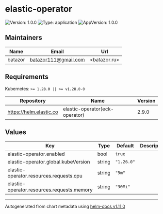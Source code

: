 # elastic-operator

![Version: 1.0.0](https://img.shields.io/badge/Version-1.0.0-informational?style=flat-square) ![Type: application](https://img.shields.io/badge/Type-application-informational?style=flat-square) ![AppVersion: 1.0.0](https://img.shields.io/badge/AppVersion-1.0.0-informational?style=flat-square)

## Maintainers

| Name | Email | Url |
| ---- | ------ | --- |
| batazor | <batazor111@gmail.com> | <batazor.ru> |

## Requirements

Kubernetes: `>= 1.28.0 || >= v1.28.0-0`

| Repository | Name | Version |
|------------|------|---------|
| https://helm.elastic.co | elastic-operator(eck-operator) | 2.9.0 |

## Values

| Key | Type | Default | Description |
|-----|------|---------|-------------|
| elastic-operator.enabled | bool | `true` |  |
| elastic-operator.global.kubeVersion | string | `"1.26.0"` |  |
| elastic-operator.resources.requests.cpu | string | `"5m"` |  |
| elastic-operator.resources.requests.memory | string | `"30Mi"` |  |

----------------------------------------------
Autogenerated from chart metadata using [helm-docs v1.11.0](https://github.com/norwoodj/helm-docs/releases/v1.11.0)
